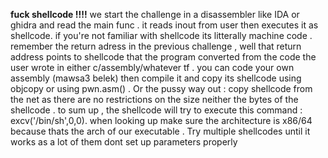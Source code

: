 
**fuck shellcode !!!!**
we start the challenge in a disassembler like IDA or ghidra and read the main func . it reads inout from user then executes it as shellcode.
if you're not familiar with shellcode its litterally machine code . remember the return adress in the previous challenge , well that return address points to shellcode that the program converted from the code the user wrote in either c/assembly/whatever tf . 
you can code your own assembly (mawsa3 belek) then compile it and copy its shellcode using objcopy or using pwn.asm() . Or the pussy way out : copy shellcode from the net as there are no restrictions on the size neither the bytes of the shellcode . 
to sum up , the shellcode will try to execute this command : excv('/bin/sh',0,0).
when looking up make sure the architecture is x86/64 because thats the arch of our executable . Try multiple shellcodes until it works as a lot of them dont set up parameters properly 



